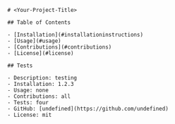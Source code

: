 
    
    # <Your-Project-Title>

    ## Table of Contents

    - [Installation](#installationinstructions)
    - [Usage](#usage)
    - [Contributions](#contributions)
    - [License](#license)

    ## Tests
    
    - Description: testing
    - Installation: 1.2.3
    - Usage: none
    - Contributions: all
    - Tests: four
    - GitHub: [undefined](https://github.com/undefined)
    - License: mit
    